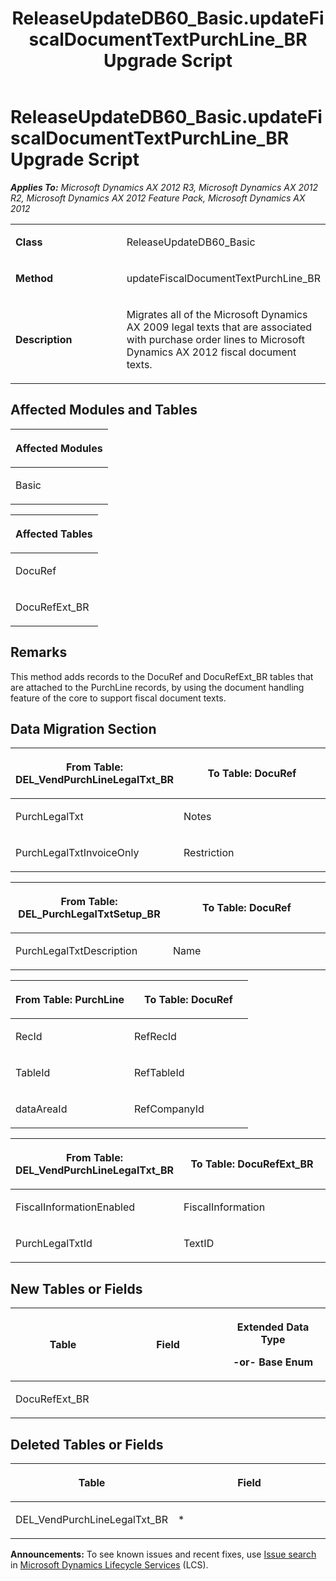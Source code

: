 ﻿---
title: ReleaseUpdateDB60_Basic.updateFiscalDocumentTextPurchLine_BR Upgrade Script
TOCTitle: ReleaseUpdateDB60_Basic.updateFiscalDocumentTextPurchLine_BR Upgrade Script
ms:assetid: 80e28d91-21ec-9668-fcfb-da1552974194
ms:mtpsurl: https://msdn.microsoft.com/en-us/library/JJ685915(v=AX.60)
ms:contentKeyID: 49709368
ms.date: 05/18/2015
mtps_version: v=AX.60
---

# ReleaseUpdateDB60\_Basic.updateFiscalDocumentTextPurchLine\_BR Upgrade Script 


_**Applies To:** Microsoft Dynamics AX 2012 R3, Microsoft Dynamics AX 2012 R2, Microsoft Dynamics AX 2012 Feature Pack, Microsoft Dynamics AX 2012_

<table>
<colgroup>
<col style="width: 50%" />
<col style="width: 50%" />
</colgroup>
<tbody>
<tr class="odd">
<td><p><strong>Class</strong></p></td>
<td><p>ReleaseUpdateDB60_Basic</p></td>
</tr>
<tr class="even">
<td><p><strong>Method</strong></p></td>
<td><p>updateFiscalDocumentTextPurchLine_BR</p></td>
</tr>
<tr class="odd">
<td><p><strong>Description</strong></p></td>
<td><p>Migrates all of the Microsoft Dynamics AX 2009 legal texts that are associated with purchase order lines to Microsoft Dynamics AX 2012 fiscal document texts.</p></td>
</tr>
</tbody>
</table>


## Affected Modules and Tables

<table>
<colgroup>
<col style="width: 100%" />
</colgroup>
<thead>
<tr class="header">
<th><p>Affected Modules</p></th>
</tr>
</thead>
<tbody>
<tr class="odd">
<td><p>Basic</p></td>
</tr>
</tbody>
</table>


<table>
<colgroup>
<col style="width: 100%" />
</colgroup>
<thead>
<tr class="header">
<th><p>Affected Tables</p></th>
</tr>
</thead>
<tbody>
<tr class="odd">
<td><p>DocuRef</p></td>
</tr>
<tr class="even">
<td><p>DocuRefExt_BR</p></td>
</tr>
</tbody>
</table>


## Remarks

This method adds records to the DocuRef and DocuRefExt\_BR tables that are attached to the PurchLine records, by using the document handling feature of the core to support fiscal document texts.

## Data Migration Section

<table>
<colgroup>
<col style="width: 50%" />
<col style="width: 50%" />
</colgroup>
<thead>
<tr class="header">
<th><p>From Table: DEL_VendPurchLineLegalTxt_BR</p></th>
<th><p>To Table: DocuRef</p></th>
</tr>
</thead>
<tbody>
<tr class="odd">
<td><p>PurchLegalTxt</p></td>
<td><p>Notes</p></td>
</tr>
<tr class="even">
<td><p>PurchLegalTxtInvoiceOnly</p></td>
<td><p>Restriction</p></td>
</tr>
</tbody>
</table>


<table>
<colgroup>
<col style="width: 50%" />
<col style="width: 50%" />
</colgroup>
<thead>
<tr class="header">
<th><p>From Table: DEL_PurchLegalTxtSetup_BR</p></th>
<th><p>To Table: DocuRef</p></th>
</tr>
</thead>
<tbody>
<tr class="odd">
<td><p>PurchLegalTxtDescription</p></td>
<td><p>Name</p></td>
</tr>
</tbody>
</table>


<table>
<colgroup>
<col style="width: 50%" />
<col style="width: 50%" />
</colgroup>
<thead>
<tr class="header">
<th><p>From Table: PurchLine</p></th>
<th><p>To Table: DocuRef</p></th>
</tr>
</thead>
<tbody>
<tr class="odd">
<td><p>RecId</p></td>
<td><p>RefRecId</p></td>
</tr>
<tr class="even">
<td><p>TableId</p></td>
<td><p>RefTableId</p></td>
</tr>
<tr class="odd">
<td><p>dataAreaId</p></td>
<td><p>RefCompanyId</p></td>
</tr>
</tbody>
</table>


<table>
<colgroup>
<col style="width: 50%" />
<col style="width: 50%" />
</colgroup>
<thead>
<tr class="header">
<th><p>From Table: DEL_VendPurchLineLegalTxt_BR</p></th>
<th><p>To Table: DocuRefExt_BR</p></th>
</tr>
</thead>
<tbody>
<tr class="odd">
<td><p>FiscalInformationEnabled</p></td>
<td><p>FiscalInformation</p></td>
</tr>
<tr class="even">
<td><p>PurchLegalTxtId</p></td>
<td><p>TextID</p></td>
</tr>
</tbody>
</table>


## New Tables or Fields

<table>
<colgroup>
<col style="width: 33%" />
<col style="width: 33%" />
<col style="width: 33%" />
</colgroup>
<thead>
<tr class="header">
<th><p>Table</p></th>
<th><p>Field</p></th>
<th><p>Extended Data Type</p>
<p>-or- Base Enum</p></th>
</tr>
</thead>
<tbody>
<tr class="odd">
<td><p>DocuRefExt_BR</p></td>
<td><p></p></td>
<td><p></p></td>
</tr>
</tbody>
</table>


## Deleted Tables or Fields

<table>
<colgroup>
<col style="width: 50%" />
<col style="width: 50%" />
</colgroup>
<thead>
<tr class="header">
<th><p>Table</p></th>
<th><p>Field</p></th>
</tr>
</thead>
<tbody>
<tr class="odd">
<td><p>DEL_VendPurchLineLegalTxt_BR</p></td>
<td><p>*</p></td>
</tr>
</tbody>
</table>

  
**Announcements:** To see known issues and recent fixes, use [Issue search](http://go.microsoft.com/fwlink/?linkid=389258) in [Microsoft Dynamics Lifecycle Services](http://go.microsoft.com/fwlink/?linkid=306505) (LCS).

